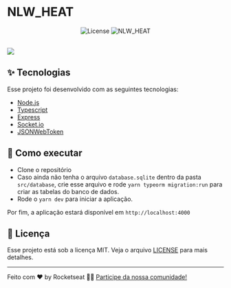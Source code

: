 # NLW_HEAT

<p align="center">
  <img alt="License" src="https://img.shields.io/static/v1?label=license&message=MIT&color=8257E5&labelColor=000000">

 <img src="https://img.shields.io/static/v1?label=NLW&message=Heat&color=8257E5&labelColor=000000" alt="NLW_HEAT" />
</p>

<br>
<img src="https://user-images.githubusercontent.com/66088034/139595647-ac45e856-1fb5-4d8d-ab9f-ee1a8ff44075.png" />

## ✨ Tecnologias

Esse projeto foi desenvolvido com as seguintes tecnologias:

- [Node.js](https://nodejs.org/en/)
- [Typescript](https://www.typescriptlang.org/)
- [Express](https://expressjs.com/pt-br/)
- [Socket.io](https://socket.io/)
- [JSONWebToken](https://www.npmjs.com/package/jsonwebtoken)



## 🚀 Como executar

- Clone o repositório
- Caso ainda não tenha o arquivo `database.sqlite` dentro da pasta `src/database`, crie esse arquivo e rode `yarn typeorm migration:run` para criar as tabelas do banco de dados.
- Rode o `yarn dev` para iniciar a aplicação.

Por fim, a aplicação estará disponível em `http://localhost:4000`

## 📄 Licença

Esse projeto está sob a licença MIT. Veja o arquivo [LICENSE](LICENSE.md) para mais detalhes.

---

Feito com ♥ by Rocketseat 👋🏻 [Participe da nossa comunidade!](https://discordapp.com/invite/gCRAFhc)
